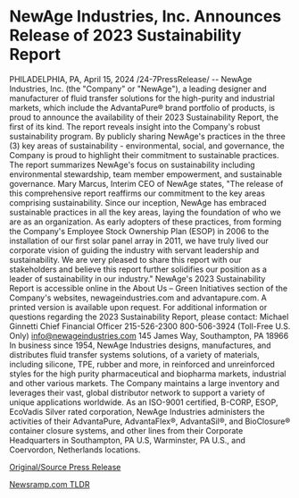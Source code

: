 # NewAge Industries, Inc. Announces Release of 2023 Sustainability Report

PHILADELPHIA, PA, April 15, 2024 /24-7PressRelease/ -- NewAge Industries, Inc. (the "Company" or "NewAge"), a leading designer and manufacturer of fluid transfer solutions for the high-purity and industrial markets, which include the AdvantaPure® brand portfolio of products, is proud to announce the availability of their 2023 Sustainability Report, the first of its kind.  The report reveals insight into the Company's robust sustainability program. By publicly sharing NewAge's practices in the three (3) key areas of sustainability - environmental, social, and governance, the Company is proud to highlight their commitment to sustainable practices. The report summarizes NewAge's focus on sustainability including environmental stewardship, team member empowerment, and sustainable governance.   Mary Marcus, Interim CEO of NewAge states, "The release of this comprehensive report reaffirms our commitment to the key areas comprising sustainability. Since our inception, NewAge has embraced sustainable practices in all the key areas, laying the foundation of who we are as an organization. As early adopters of these practices, from forming the Company's Employee Stock Ownership Plan (ESOP) in 2006 to the installation of our first solar panel array in 2011, we have truly lived our corporate vision of guiding the industry with servant leadership and sustainability. We are very pleased to share this report with our stakeholders and believe this report further solidifies our position as a leader of sustainability in our industry."  NewAge's 2023 Sustainability Report is accessible online in the About Us – Green Initiatives section of the Company's websites, newageindustries.com and advantapure.com. A printed version is available upon request.  For additional information or questions regarding the 2023 Sustainability Report, please contact:  Michael Ginnetti Chief Financial Officer 215-526-2300 800-506-3924 (Toll-Free U.S. Only) info@newageindustries.com 145 James Way, Southampton, PA 18966  In business since 1954, NewAge Industries designs, manufactures, and distributes fluid transfer systems solutions, of a variety of materials, including silicone, TPE, rubber and more, in reinforced and unreinforced styles for the high purity pharmaceutical and biopharma markets, industrial and other various markets.  The Company maintains a large inventory and leverages their vast, global distributor network to support a variety of unique applications worldwide.  As an ISO-9001 certified, B-CORP, ESOP, EcoVadis Silver rated corporation, NewAge Industries administers the activities of their AdvantaPure, AdvantaFlex®, AdvantaSil®, and BioClosure® container closure systems, and other lines from their Corporate Headquarters in Southampton, PA U.S, Warminster, PA U.S., and Coervordon, Netherlands locations. 

[Original/Source Press Release](https://www.24-7pressrelease.com/press-release/510031/newage-industries-inc-announces-release-of-2023-sustainability-report) 

[Newsramp.com TLDR](https://newsramp.com/None) 